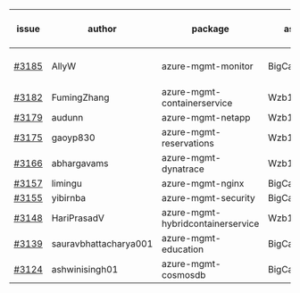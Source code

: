 | issue | author | package | assignee | bot advice | created date of issue | target release date | date from target |
| ------ | ------ | ------ | ------ | ------ | ------ | ------ | :-----: |
| [#3185](https://github.com/Azure/sdk-release-request/issues/3185) | AllyW | azure-mgmt-monitor | BigCat20196 | Attention to inconsistent tag MultiAPI | 09-16 | 09-20 |  |
| [#3182](https://github.com/Azure/sdk-release-request/issues/3182) | FumingZhang | azure-mgmt-containerservice | Wzb123456789 | new issue. MultiAPI | 09-16 | 09-21 |  |
| [#3179](https://github.com/Azure/sdk-release-request/issues/3179) | audunn | azure-mgmt-netapp | Wzb123456789 |  | 09-15 | 09-22 |  |
| [#3175](https://github.com/Azure/sdk-release-request/issues/3175) | gaoyp830 | azure-mgmt-reservations | Wzb123456789 |  | 09-15 | 09-21 |  |
| [#3166](https://github.com/Azure/sdk-release-request/issues/3166) | abhargavams | azure-mgmt-dynatrace | Wzb123456789 | new comment. | 09-14 | 09-20 |  |
| [#3157](https://github.com/Azure/sdk-release-request/issues/3157) | limingu | azure-mgmt-nginx | BigCat20196 |  | 09-12 | 09-26 |  |
| [#3155](https://github.com/Azure/sdk-release-request/issues/3155) | yibirnba | azure-mgmt-security | BigCat20196 |  | 09-11 | 09-26 |  |
| [#3148](https://github.com/Azure/sdk-release-request/issues/3148) | HariPrasadV | azure-mgmt-hybridcontainerservice | Wzb123456789 |  | 09-07 | 10-11 |  |
| [#3139](https://github.com/Azure/sdk-release-request/issues/3139) | sauravbhattacharya001 | azure-mgmt-education | BigCat20196 |  | 09-02 | 10-17 |  |
| [#3124](https://github.com/Azure/sdk-release-request/issues/3124) | ashwinisingh01 | azure-mgmt-cosmosdb | BigCat20196 |  | 08-29 | 09-02 |  |
